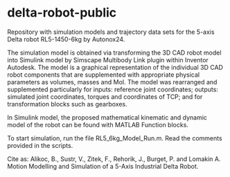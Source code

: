 # delta-robot-public
Repository with simulation models and trajectory data sets for the 5-axis Delta robot RL5-1450-6kg by Autonox24.

The simulation model is obtained via transforming the 3D CAD robot model into Simulink model by Simscape Multibody Link plugin within Inventor Autodesk. 
The model is a graphical representation of the individual 3D CAD robot components that are supplemented with appropriate physical parameters as volumes, masses and MoI. 
The model was rearranged and supplemented particularly for inputs: reference joint coordinates; outputs: simulated joint coordinates, torques and coordinates of TCP; and for transformation blocks such as gearboxes.

In Simulink model, the proposed mathematical kinematic and dynamic model of the robot can be found with MATLAB Function blocks. 

To start simulation, run the file RL5_6kg_Model_Run.m. Read the comments provided in the scripts. 

Cite as: 
Alikoc, B., Sustr, V., Zitek, F., Rehorik, J., Burget, P. and Lomakin A. Motion Modelling and Simulation of a 5-Axis Industrial Delta Robot. 
